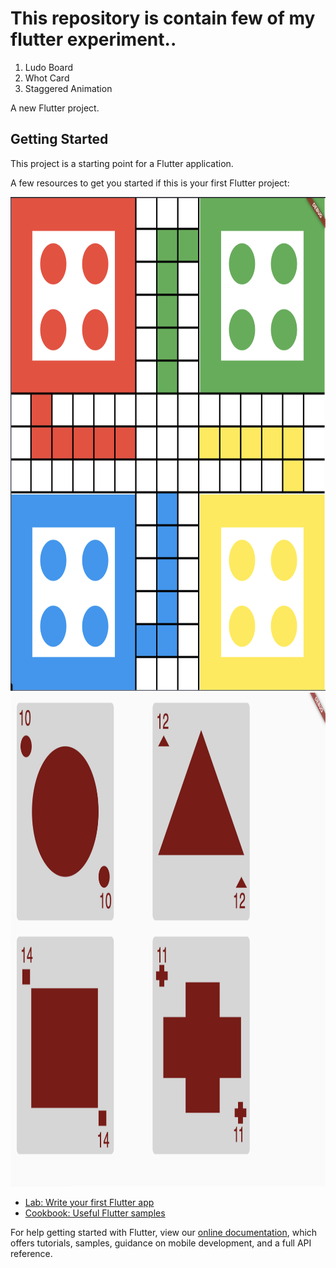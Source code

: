 # This repository is contain few of my flutter experiment..

1. Ludo Board
2. Whot Card
3. Staggered Animation

A new Flutter project.

## Getting Started

This project is a starting point for a Flutter application.

A few resources to get you started if this is your first Flutter project:

<img src="https://github.com/DAMMAK/playground/blob/master/assets/images/Screenshot%202020-08-07%20at%202.43.20%20PM.png" width="790" height="790">

<img src="https://github.com/DAMMAK/playground/blob/master/assets/images/Screenshot%202020-08-07%20at%202.48.58%20PM.png" width="790" height="790">

- [Lab: Write your first Flutter app](https://flutter.dev/docs/get-started/codelab)
- [Cookbook: Useful Flutter samples](https://flutter.dev/docs/cookbook)

For help getting started with Flutter, view our
[online documentation](https://flutter.dev/docs), which offers tutorials,
samples, guidance on mobile development, and a full API reference.
